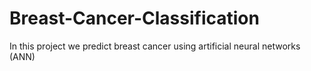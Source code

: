 # Breast-Cancer-Classification
In this project we predict breast cancer using artificial neural networks (ANN)
